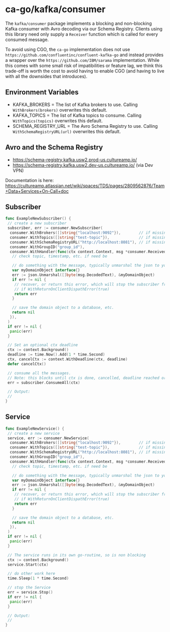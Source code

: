 # ca-go/kafka/consumer

The `kafka/consumer` package implements a blocking and non-blocking Kafka consumer with Avro decoding via our Schema Registry. Clients using this library need only supply a `Receiver` function which is called for every consumed message.

To avoid using CGO, the `ca-go` implementation does not use `https://github.com/confluentinc/confluent-kafka-go` and instead provides a wrapper over the `https://github.com/IBM/sarama` implementation. While this comes with some small risk of impatibilities or feature lag, we think this trade-off is worth the cost to avoid having to enable CGO (and having to live with all the downsides that introduces).

## Environment Variables

- KAFKA_BROKERS = The list of Kafka brokers to use. Calling `WithBrokers(brokers)` overwrites this default.
- KAFKA_TOPICS = The list of Kafka topics to consume. Calling `WithTopics(topics)` overwrites this default.
- SCHEMA_REGISTRY_URL = The Avro Schema Registry to use. Calling `WithSchemaRegistryURL(url)` overwrites this default.

## Avro and the Schema Registry

- <https://schema-registry.kafka.usw2.prod-us.cultureamp.io/>
- <https://schema-registry.kafka.usw2.dev-us.cultureamp.io/>  (via Dev VPN)

Documentation is here:  <https://cultureamp.atlassian.net/wiki/spaces/TDS/pages/2809562876/Team+Data+Services+On-Call+doc>

## Subscriber

```go
func ExampleNewSubscriber() {
 // create a new subscriber
 subscriber, err := consumer.NewSubscriber(
  consumer.WithBrokers([]string{"localhost:9092"}),        // if missing, will default to env var 'KAFKA_BROKERS'
  consumer.WithTopics([]string{"test-topic"}),             // if missing, will default to env var 'KAFKA_TOPICS'
  consumer.WithSchemaRegistryURL("http://localhost:8081"), // if missing, will default to env var 'SCHEMA_REGISTRY_URL'
  consumer.WithGroupID("group_id"),
  consumer.WithHandler(func(ctx context.Context, msg *consumer.ReceivedMessage) error {
   // check topic, timestamp, etc. if need be

   // do something with the message, typically unmarshal the json to your domain object
   var myDomainObject interface{}
   err := json.Unmarshal([]byte(msg.DecodedText), &myDomainObject)
   if err != nil {
    // recover, or return this error, which will stop the subscriber from consuming any more messages
    // if WithReturnOnClientDispathError(true)
    return err
   }

   // save the domain object to a database, etc.
   return nil
  }),
 )
 if err != nil {
  panic(err)
 }

 // Set an optional ctx deadline
 ctx := context.Background()
 deadline := time.Now().Add(1 * time.Second)
 ctx, cancelCtx := context.WithDeadline(ctx, deadline)
 defer cancelCtx()

 // consume all the messages.
 // Note: this blocks until ctx is done, cancelled, deadline reached or an error occurs.
 err = subscriber.ConsumeAll(ctx)

 // Output:
 //
}
```

## Service

```go
func ExampleNewService() {
 // create a new service
 service, err := consumer.NewService(
  consumer.WithBrokers([]string{"localhost:9092"}),        // if missing, will default to env var 'KAFKA_BROKERS'
  consumer.WithTopics([]string{"test-topic"}),             // if missing, will default to env var 'KAFKA_TOPICS'
  consumer.WithSchemaRegistryURL("http://localhost:8081"), // if missing, will default to env var 'SCHEMA_REGISTRY_URL'
  consumer.WithGroupID("group_id"),
  consumer.WithHandler(func(ctx context.Context, msg *consumer.ReceivedMessage) error {
   // check topic, timestamp, etc. if need be

   // do something with the message, typically unmarshal the json to your domain object
   var myDomainObject interface{}
   err := json.Unmarshal([]byte(msg.DecodedText), &myDomainObject)
   if err != nil {
    // recover, or return this error, which will stop the subscriber from consuming any more messages
    // if WithReturnOnClientDispathError(true)
    return err
   }

   // save the domain object to a database, etc.
   return nil
  }),
 )
 if err != nil {
  panic(err)
 }

 // The service runs in its own go-routine, so is non blocking
 ctx := context.Background()
 service.Start(ctx)

 // do other work here
 time.Sleep(1 * time.Second)

 // stop the Service
 err = service.Stop()
 if err != nil {
  panic(err)
 }

 // Output:
 //
}
```
